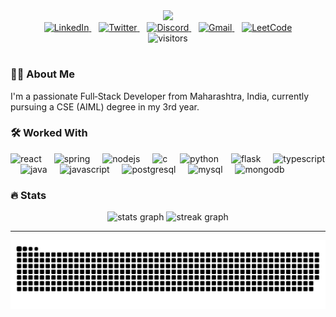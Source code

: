 <!-- Top banner GIF -->
<div align="center">
  <img height="150" src="https://media.giphy.com/media/v1.Y2lkPTc5MGI3NjExdGdoMTlpbjNmeGExYWhzM2c5aWlxYW02cHJqcjFpdDMwMHVlY3d1ayZlcD12MV9naWZzX3NlYXJjaCZjdD1n/t2UyODDiTuENGVtd78/giphy.gif" />
</div>

<!-- Social icons with links -->
<div align="center">
  <!-- LinkedIn -->
  <a href="https://www.linkedin.com/in/aditya-tiwade" target="_blank" rel="noopener noreferrer" title="LinkedIn">
    <img src="https://raw.githubusercontent.com/maurodesouza/profile-readme-generator/master/src/assets/icons/social/linkedin/default.svg" width="28" alt="LinkedIn" />
  </a>
  &nbsp;&nbsp;

  <!-- Twitter -->
  <a href="https://twitter.com/Aditya17134935" target="_blank" rel="noopener noreferrer" title="Twitter">
    <img src="https://raw.githubusercontent.com/maurodesouza/profile-readme-generator/master/src/assets/icons/social/twitter/default.svg" width="28" alt="Twitter" />
  </a>
  &nbsp;&nbsp;

  <!-- Discord (replace # with your invite/handle if desired) -->
  <a href="#" title="Discord">
    <img src="https://raw.githubusercontent.com/maurodesouza/profile-readme-generator/master/src/assets/icons/social/discord/default.svg" width="28" alt="Discord" />
  </a>
  &nbsp;&nbsp;

  <!-- Gmail -->
  <a href="mailto:aditya.tiwade8080@gmail.com" title="Gmail">
    <img src="https://raw.githubusercontent.com/maurodesouza/profile-readme-generator/master/src/assets/icons/social/gmail/default.svg" width="28" alt="Gmail" />
  </a>
  &nbsp;&nbsp;

  <!-- LeetCode -->
  <a href="https://leetcode.com/Flash_Adking/" target="_blank" rel="noopener noreferrer" title="LeetCode">
    <img src="https://raw.githubusercontent.com/simple-icons/simple-icons/develop/icons/leetcode.svg" width="28" alt="LeetCode" />
  </a>
</div>

<!-- Visitor badge -->
<div align="center">
  <img src="https://visitor-badge.laobi.icu/badge?page_id=FlashAdking.FlashAdking" alt="visitors" />
</div>

<h1 align="center"></h1>

<h3 align="left">👩‍💻 About Me</h3>
<p align="left">
  I'm a passionate Full‑Stack Developer from Maharashtra, India, currently pursuing a CSE (AIML) degree in my 3rd year.
</p>

<h3 align="left">🛠 Worked With</h3>
<div align="left">
  <img src="https://cdn.jsdelivr.net/gh/devicons/devicon/icons/react/react-original.svg" height="40" alt="react" />
  <img width="12" />
  <img src="https://cdn.jsdelivr.net/gh/devicons/devicon/icons/spring/spring-original.svg" height="40" alt="spring" />
  <img width="12" />
  <img src="https://cdn.jsdelivr.net/gh/devicons/devicon/icons/nodejs/nodejs-original.svg" height="40" alt="nodejs" />
  <img width="12" />
  <img src="https://cdn.jsdelivr.net/gh/devicons/devicon/icons/c/c-original.svg" height="40" alt="c" />
  <img width="12" />
  <img src="https://cdn.jsdelivr.net/gh/devicons/devicon/icons/python/python-original.svg" height="40" alt="python" />
  <img width="12" />
  <img src="https://cdn.jsdelivr.net/gh/devicons/devicon/icons/flask/flask-original.svg" height="40" alt="flask" />
  <img width="12" />
  <img src="https://cdn.jsdelivr.net/gh/devicons/devicon/icons/typescript/typescript-original.svg" height="40" alt="typescript" />
  <img width="12" />
  <img src="https://cdn.jsdelivr.net/gh/devicons/devicon/icons/java/java-original.svg" height="40" alt="java" />
  <img width="12" />
  <img src="https://cdn.jsdelivr.net/gh/devicons/devicon/icons/javascript/javascript-original.svg" height="40" alt="javascript" />
  <img width="12" />
  <img src="https://cdn.jsdelivr.net/gh/devicons/devicon/icons/postgresql/postgresql-original.svg" height="40" alt="postgresql" />
  <img width="12" />
  <img src="https://cdn.jsdelivr.net/gh/devicons/devicon/icons/mysql/mysql-original.svg" height="40" alt="mysql" />
  <img width="12" />
  <img src="https://cdn.jsdelivr.net/gh/devicons/devicon/icons/mongodb/mongodb-original.svg" height="40" alt="mongodb" />
</div>

<h3 align="left">🔥 Stats</h3>
<div align="center">
  <img src="https://github-readme-stats.vercel.app/api?username=FlashAdking&hide_title=false&hide_rank=false&show_icons=true&include_all_commits=true&count_private=true&disable_animations=false&theme=dracula&locale=en&hide_border=false&order=1" height="250" alt="stats graph" />
  <img src="https://streak-stats.demolab.com?user=FlashAdking&locale=en&mode=daily&theme=dark&hide_border=false&border_radius=5&order=3" height="220" alt="streak graph" />
</div>

---
<!-- Snake animation (auto light/dark) -->
<div align="center">
  <picture>
  <source media="(prefers-color-scheme: dark)" srcset="https://raw.githubusercontent.com/platane/platane/output/github-contribution-grid-snake-dark.svg">
  <source media="(prefers-color-scheme: light)" srcset="https://raw.githubusercontent.com/platane/platane/output/github-contribution-grid-snake.svg">
  <img alt="github contribution grid snake animation" src="https://raw.githubusercontent.com/platane/platane/output/github-contribution-grid-snake.svg">
</picture>
</div>
